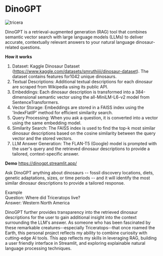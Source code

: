 # DinoGPT
![tricera](https://github.com/user-attachments/assets/b7c50cd8-4c61-41cf-be35-107951c715b9)

DinoGPT is a retrieval-augmented generation (RAG) tool that combines semantic vector search with large language models (LLMs) to deliver accurate, contextually relevant answers to your natural language dinosaur-related questions. 

**How it works**

1. Dataset: Kaggle Dinosaur Dataset (https://www.kaggle.com/datasets/smruthiiii/dinosaur-dataset). The dataset contains features for1042 unique dinosaurs.
2. Textual Descriptions: Additional textual descriptions for each dinosaur are scraped from Wikipedia using its public API.
3. Embeddings: Each dinosaur description is transformed into a 384-dimensional semantic vector using the all-MiniLM-L6-v2 model from SentenceTransformers.
4. Vector Storage: Embeddings are stored in a FAISS index using the 'IndexFlatIP' method for efficient similarity search.
5. Query Processing: When you ask a question, it is converted into a vector using the same embedding model.
6. Similarity Search: The FAISS index is used to find the top-k most similar dinosaur descriptions based on the cosine similarity between the query vector and the stored vectors.
7. LLM Answer Generation: The FLAN-T5 (Google) model is prompted with the user's query and the retrieved dinosaur descriptions to provide a tailored, context-specific answer.

**Demo**
https://dinogpt.streamlit.app/ 

Ask DinoGPT anything about dinosaurs -- fossil discovery locations, diets, genetic adaptations, sizes, or time periods -- and it will identify the most similar dinosaur descriptions to provide a tailored response.

Example <br>
Question: Where did Triceratops live? <br>
Answer: Western North America

DinoGPT further provides transparency into the retrieved dinosaur descriptions for the user to gain additional insight into the context surrounding the LLM's answer. As someone who has been fascinated by these remarkable creatures--especially Triceratops--that once roamed the Earth, this personal project reflects my ability to combine curiosity with cutting-edge AI tools. This app reflects my skills in leveraging RAG, building a user friendly interface in Streamlit, and exploring explainable natural language processing techniques.


